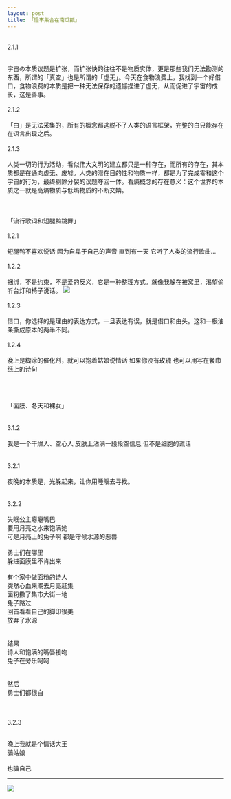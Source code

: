 ```yaml
---
layout: post
title: 「怪事集合在南瓜瓤」
---
```


<br>
2.1.1
<br><br>

宇宙の本质议题是扩张，而扩张快的往往不是物质实体，更是那些我们无法勘测的东西，所谓的「真空」也是所谓的「虚无」。今天在食物浪费上，我找到一个好借口，食物浪费的本质是把一种无法保存的遗憾捏进了虚无，从而促进了宇宙的成长，这是善事。
<br><br>
2.1.2
<br><br>
「白」是无法采集的，所有的概念都逃脱不了人类的语言框架，完整的白只能存在在语言出现之后。
<br><br>
2.1.3
<br><br>
人类一切的行为活动，看似伟大文明的建立都只是一种存在，而所有的存在，其本质都是在通向虚无、废墟。人类的潜在目的性和物质一样，都是为了完成零和这个宇宙的行为，最终剔除分裂的议题夺回一体。看熵概念的存在意义：这个世界的本质之一就是高熵物质与低熵物质的不断交姌。
<br><br><br><br>
「流行歌词和短腿鸭跳舞」
<br><br>
1.2.1
<br><br>
短腿鸭不喜欢说话
因为自卑于自己的声音
直到有一天  它听了人类的流行歌曲…
<br><br>
1.2.2
<br><br>
捆绑，不是约束，不是爱的反义，它是一种整理方式。就像我躲在被窝里，渴望偷听台灯和椅子说话。
![](http://7tsy6t.com1.z0.glb.clouddn.com/qiuyin捆绑@2x.png)
<br><br>
1.2.3
<br><br>
借口，你选择的是理由的表达方式，一旦表达有误，就是借口和由头。这和一根油条撕成原本的两半不同。
<br><br>
1.2.4
<br><br>
晚上是糊涂的催化剂，就可以抱着姑娘说情话
如果你没有玫瑰
也可以用写在餐巾纸上的诗句
<br><br><br><br>


「面膜、冬天和裸女」
<br><br><br>
3.1.2
<br><br>
我是一个干燥人、空心人
皮肤上沾满一段段空信息
但不是细胞的谎话
<br><br><br>
3.2.1<br>
<br>
夜晚的本质是，光躲起来，让你用睡眠去寻找。
<br><br><br>
3.2.2<br>
<br>
失眠公主瘪瘪嘴巴<br>
要用月亮之水来饱满她<br>
可是月亮上的兔子啊 都是守候水源的恶兽<br>
<br>
勇士们在哪里<br>
躲进面膜里不肯出来<br>
<br>
有个家中做面粉的诗人<br>
突然心血来潮去月亮赶集<br>
面粉撒了集市大街一地<br>
兔子路过<br>
回首看看自己的脚印很美<br>
放弃了水源<br>
<br><br>
结果<br>
诗人和饱满的嘴唇接吻<br>
兔子在旁乐呵呵<br>
<br><br>
然后<br>
勇士们都很白<br>
<br><br><br>
3.2.3<br><br>

晚上我就是个情话大王<br>
骗姑娘<br>
<br>
也骗自己<br>

---
![](http://7tsy6t.com1.z0.glb.clouddn.com/qiuyin底图.png)
